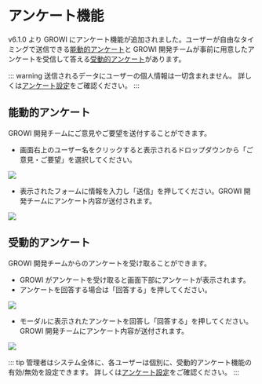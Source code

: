 # アンケート機能

v6.1.0 より GROWI にアンケート機能が追加されました。ユーザーが自由なタイミングで送信できる[能動的アンケート](/ja/guide/features/questionnaire.html#%E8%83%BD%E5%8B%95%E7%9A%84%E3%82%A2%E3%83%B3%E3%82%B1%E3%83%BC%E3%83%88)と GROWI 開発チームが事前に用意したアンケートを受信して答える[受動的アンケート](/ja/guide/features/questionnaire.html#%E5%8F%97%E5%8B%95%E7%9A%84%E3%82%A2%E3%83%B3%E3%82%B1%E3%83%BC%E3%83%88)があります。

::: warning
送信されるデータにユーザーの個人情報は一切含まれません。
詳しくは[アンケート設定](/ja/admin-guide/management-cookbook/app-settings.html#%E3%82%A2%E3%83%B3%E3%82%B1%E3%83%BC%E3%83%88%E8%A8%AD%E5%AE%9A)をご確認ください。
:::

## 能動的アンケート

GROWI 開発チームにご意見やご要望を送付することができます。

- 画面右上のユーザー名をクリックすると表示されるドロップダウンから「ご意見・ご要望」を選択してください。

![](/assets/images/questionnaire_feedback.png)

- 表示されたフォームに情報を入力し「送信」を押してください。GROWI 開発チームにアンケート内容が送付されます。

![](/assets/images/questionnaire_form.png)

## 受動的アンケート

GROWI 開発チームからのアンケートを受け取ることができます。

- GROWI がアンケートを受け取ると画面下部にアンケートが表示されます。
- アンケートを回答する場合は「回答する」を押してください。

![](/assets/images/questionnaire_cron.png)

- モーダルに表示されたアンケートを回答し「回答する」を押してください。GROWI 開発チームにアンケート内容が送付されます。

![](/assets/images/questionnaire_cron_form.png)

::: tip
管理者はシステム全体に、各ユーザーは個別に、受動的アンケート機能の有効/無効を設定できます。
詳しくは[アンケート設定](/ja/admin-guide/management-cookbook/app-settings.html#%E3%82%A2%E3%83%B3%E3%82%B1%E3%83%BC%E3%83%88%E8%A8%AD%E5%AE%9A)をご確認ください。
:::